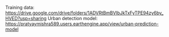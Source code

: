 Training data: https://drive.google.com/drive/folders/1ADVRtBmBVIbJkTxFyTPE94zy6by_HVED?usp=sharing
Urban detection model: https://pratyaymishra589.users.earthengine.app/view/urban-prediction-model

